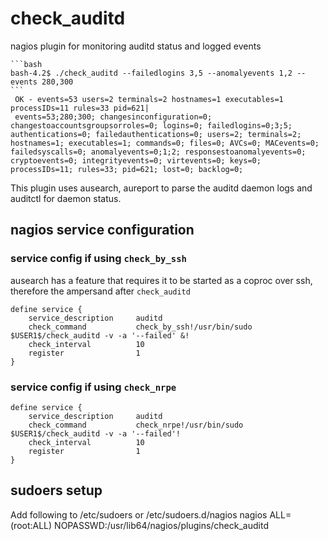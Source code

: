 # check_auditd
nagios plugin for monitoring auditd status and logged events

    ```bash
    bash-4.2$ ./check_auditd --failedlogins 3,5 --anomalyevents 1,2 --events 280,300
    ```
     OK - events=53 users=2 terminals=2 hostnames=1 executables=1 processIDs=11 rules=33 pid=621|
     events=53;280;300; changesinconfiguration=0; changestoaccountsgroupsorroles=0; logins=0; failedlogins=0;3;5; authentications=0; failedauthentications=0; users=2; terminals=2; hostnames=1; executables=1; commands=0; files=0; AVCs=0; MACevents=0; failedsyscalls=0; anomalyevents=0;1;2; responsestoanomalyevents=0; cryptoevents=0; integrityevents=0; virtevents=0; keys=0; processIDs=11; rules=33; pid=621; lost=0; backlog=0;

This plugin uses ausearch, aureport to parse the auditd daemon logs and
auditctl for daemon status.


## nagios service configuration
### service config if using `check_by_ssh`

ausearch has a feature that requires it to be started as a coproc over ssh,
therefore the ampersand after `check_auditd`

    define service {
        service_description     auditd
        check_command           check_by_ssh!/usr/bin/sudo $USER1$/check_auditd -v -a '--failed' &!
        check_interval          10
        register                1
    }

### service config if using `check_nrpe`

    define service {
        service_description     auditd
        check_command           check_nrpe!/usr/bin/sudo $USER1$/check_auditd -v -a '--failed'!
        check_interval          10
        register                1
    }


## sudoers setup
Add following to /etc/sudoers or /etc/sudoers.d/nagios
    nagios ALL=(root:ALL) NOPASSWD:/usr/lib64/nagios/plugins/check_auditd

